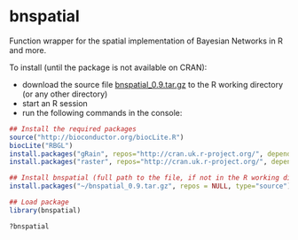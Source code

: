 # bnspatial
Function wrapper for the spatial implementation of Bayesian Networks in R and more.

To install (until the package is not available on CRAN):
- download the source file [bnspatial_0.9.tar.gz](https://github.com/dariomasante/bnspatial/blob/master/bnspatial_0.9.tar.gz?raw=true) to the R working directory (or any other directory)
- start an R session
- run the following commands in the console:
``` r
## Install the required packages 
source("http://bioconductor.org/biocLite.R")
biocLite("RBGL")
install.packages("gRain", repos="http://cran.uk.r-project.org/", dependencies=T, clean=T)
install.packages("raster", repos="http://cran.uk.r-project.org/", dependencies=T, clean=T)

## Install bnspatial (full path to the file, if not in the R working directory)
install.packages("~/bnspatial_0.9.tar.gz", repos = NULL, type="source")

## Load package
library(bnspatial)

?bnspatial
```
